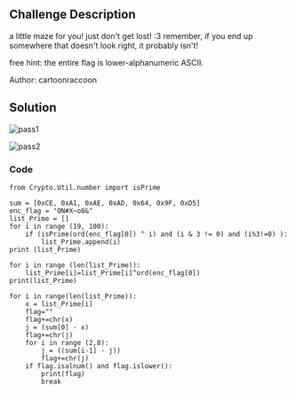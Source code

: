## Challenge Description 

a little maze for you! just don't get lost! :3 remember, if you end up somewhere that doesn't look right, it probably isn't!

free hint: the entire flag is lower-alphanumeric ASCII.

Author: cartoonraccoon

## Solution

![pass1](https://github.com/datvn09/CTF_writeup/assets/157048397/82b73296-6d83-4822-abb6-b2017c867979)

![pass2](https://github.com/datvn09/CTF_writeup/assets/157048397/4fb2538b-454e-4e81-8026-4f362d739ec8)

### Code
```
from Crypto.Util.number import isPrime

sum = [0xCE, 0xA1, 0xAE, 0xAD, 0x64, 0x9F, 0xD5]
enc_flag = "ON#X~o8&"
list_Prime = []
for i in range (19, 100):
    if (isPrime(ord(enc_flag[0]) ^ i) and (i & 3 != 0) and (i%3!=0) ):
        list_Prime.append(i)
print (list_Prime)

for i in range (len(list_Prime)):
    list_Prime[i]=list_Prime[i]^ord(enc_flag[0])
print(list_Prime)

for i in range(len(list_Prime)):
    x = list_Prime[i]
    flag=""
    flag+=chr(x)
    j = (sum[0] - x)
    flag+=chr(j)
    for i in range (2,8):
        j = ((sum[i-1] - j))
        flag+=chr(j)
    if flag.isalnum() and flag.islower():
        print(flag)
        break
```

